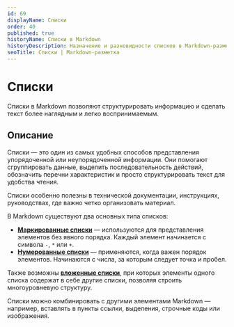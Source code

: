 ```yaml
---
id: 69
displayName: Списки
order: 40
published: true
historyName: Списки в Markdown
historyDescription: Назначение и разновидности списков в Markdown-разметке
seoTitle: Списки | Markdown-разметка
---
```


# Списки

Списки в Markdown позволяют структурировать информацию и сделать текст более наглядным и легко воспринимаемым.


## Описание

Списки — это один из самых удобных способов представления упорядоченной или неупорядоченной информации. Они помогают
сгруппировать данные, выделить последовательность действий, обозначить перечни характеристик и просто структурировать
текст для удобства чтения.

Списки особенно полезны в технической документации, инструкциях, руководствах, где важно четко организовать материал.

В Markdown существуют два основных типа списков:

- **[Маркированные списки]([14])** — используются для представления элементов без явного порядка. Каждый элемент начинается с символа `-`, `*` или `+`.
- **[Нумерованные списки]([13])** — применяются, когда важен порядок элементов. Начинаются с числа, за которым следует точка и пробел.

Также возможны **[вложенные списки]([12])**, при которых элементы одного списка содержат в себе другие списки, позволяя строить многоуровневую структуру.

Списки можно комбинировать с другими элементами Markdown — например, вставлять в пункты ссылки, выделения, строчные коды или изображения.

